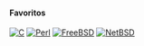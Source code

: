 #### Favoritos
[![C](https://img.shields.io/badge/C-00599C?style=for-the-badge&logo=C&logoColor=FFFFFF)](https://)
[![Perl](https://img.shields.io/badge/Perl-39457E?style=for-the-badge&logo=Perl&logoColor=FFFFFF)](https://)
[![FreeBSD](https://img.shields.io/badge/FreeBSD-AB2B28?style=for-the-badge&logo=FreeBSD&logoColor=FFFFFF)](https://)
[![NetBSD](https://img.shields.io/badge/NetBSD-FF6600?style=for-the-badge&logo=NetBSD&logoColor=FFFFFF)](https://)
